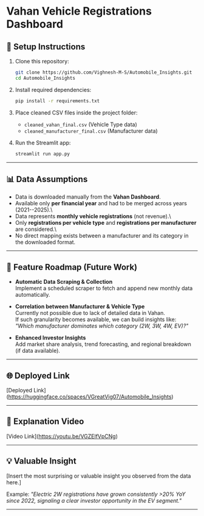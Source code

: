 # Vahan Vehicle Registrations Dashboard

## 📌 Setup Instructions

1.  Clone this repository:

    ``` bash
    git clone https://github.com/Vighnesh-M-S/Automobile_Insights.git
    cd Automobile_Insights
    ```

2.  Install required dependencies:

    ``` bash
    pip install -r requirements.txt
    ```

3.  Place cleaned CSV files inside the project folder:

    -   `cleaned_vahan_final.csv` (Vehicle Type data)
    -   `cleaned_manufacturer_final.csv` (Manufacturer data)

4.  Run the Streamlit app:

    ``` bash
    streamlit run app.py
    ```

------------------------------------------------------------------------

## 📊 Data Assumptions

-   Data is downloaded manually from the **Vahan Dashboard**.
-   Available only **per financial year** and had to be merged across
    years (2021--2025).\
-   Data represents **monthly vehicle registrations** (not revenue).\
-   Only **registrations per vehicle type** and **registrations per
    manufacturer** are considered.\
-   No direct mapping exists between a manufacturer and its category in
    the downloaded format.

------------------------------------------------------------------------

## 🚀 Feature Roadmap (Future Work)

-   **Automatic Data Scraping & Collection**\
    Implement a scheduled scraper to fetch and append new monthly data
    automatically.

-   **Correlation between Manufacturer & Vehicle Type**\
    Currently not possible due to lack of detailed data in Vahan.\
    If such granularity becomes available, we can build insights like:\
    *"Which manufacturer dominates which category (2W, 3W, 4W, EV)?"*

-   **Enhanced Investor Insights**\
    Add market share analysis, trend forecasting, and regional breakdown
    (if data available).

------------------------------------------------------------------------

## 🌐 Deployed Link

\[Deployed Link](https://huggingface.co/spaces/VGreatVig07/Automobile_Insights)

------------------------------------------------------------------------

## 🎥 Explanation Video

\[Video Link](https://youtu.be/VGZElfVpCNg)

------------------------------------------------------------------------

## 💡 Valuable Insight

\[Insert the most surprising or valuable insight you observed from the
data here.\]

Example: *"Electric 2W registrations have grown consistently \>20% YoY
since 2022, signaling a clear investor opportunity in the EV segment."*

------------------------------------------------------------------------

